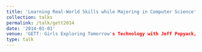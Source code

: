 ```yaml
---
title: 'Learning Real-World Skills while Majoring in Computer Science'
collection: talks
permalink: /talk/gett2014
date: '2014-01-01'
venue: 'GETT: Girls Exploring Tomorrow's Technology with Jeff Popyack, Suzanne Hanbicki, and Hannah Pinkos'
type: talk
---
```


